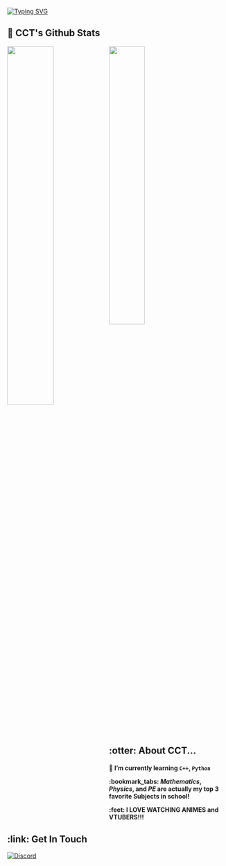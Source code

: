 <br>
<a href="https://git.io/typing-svg"><img src="https://readme-typing-svg.herokuapp.com?font=Fira+Code&weight=900&size=40&pause=1000&color=197CA9&width=550&height=60&lines=hehehe%2C+Github%2C+activate!" alt="Typing SVG" /></a>
</h2>

<div>
<div>
<h2>🗿 CCT's Github Stats</h2>
<span align="left">
  <p>
  <span align="left">
  <img width="40.5%" src="https://github-readme-stats.vercel.app/api?username=cct1225&rank_icon=github&theme=nord" />
  </span>
  <img align="left" width="46%"  src="https://github-readme-stats.vercel.app/api/top-langs/?username=cct1225&layout=compact&theme=nord" />
  </p>
<h2>:otter: About CCT...</h2>
  <div>
    <h4>
      <p>🌱 I’m currently learning <code>C++</code>, <code>Python</code>
      <p>:bookmark_tabs: <em>Mathematics</em>, <em>Physics</em>, and <em>PE</em> are actually my top 3  favorite Subjects in school!
      <p> :feet: I LOVE WATCHING ANIMES and VTUBERS!!! 
    </h4>
  </div>
</div>
  
<h2> :link: Get In Touch</h2>
<a href="https://discord.com/users/936626659308757022">
    <img title="Discord"  src="https://dcbadge.vercel.app/api/shield/936626659308757022?theme=default-inverted"/>
</a>


<!--

**cct1225/cct1225** is a ✨ _special_ ✨ repository because its `README.md` (this file) appears on your GitHub profile.

Here are some ideas to get you started:

- 🔭 I’m currently working on ...
- 🌱 I’m currently learning ...
- 👯 I’m looking to collaborate on ...
- 🤔 I’m looking for help with ...
- 💬 Ask me about ...
- 📫 How to reach me: ...
- 😄 Pronouns: ...
- ⚡ Fun fact: ...
-->
